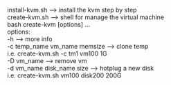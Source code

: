 install-kvm.sh --> install the kvm step by step   
create-kvm.sh --> shell for manage the virtual machine  
  bash create-kvm [options] ...  
    options:  
        -h                              -->     more info  
        -c temp_name vm_name memsize    -->     clone temp  
                i.e. create-kvm.sh -c tm1 vm100 1G  
        -D vm_name                      -->     remove vm  
        -d vm_name disk_name size       -->     hotplug a new disk  
                i.e. create-kvm.sh vm100 disk200 200G  

